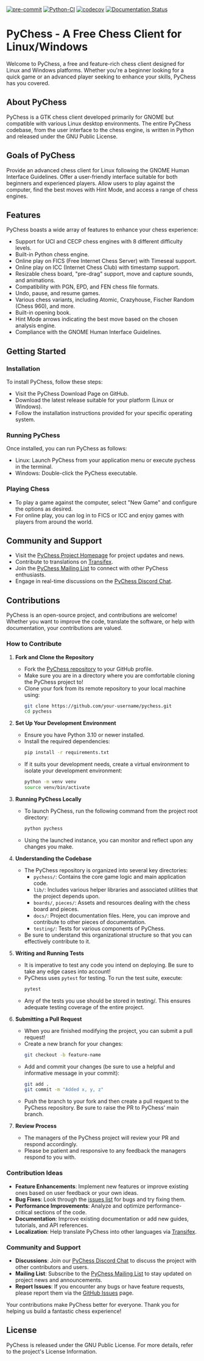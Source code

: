 [![pre-commit](https://img.shields.io/badge/pre--commit-enabled-brightgreen?logo=pre-commit)](https://github.com/pre-commit/pre-commit)
[![Python-CI](https://github.com/pychess/pychess/actions/workflows/run-tests.yml/badge.svg)](https://github.com/pychess/pychess/actions/workflows/run-tests.yml)
[![codecov](https://codecov.io/gh/pychess/pychess/branch/master/graph/badge.svg)](https://codecov.io/gh/pychess/pychess)
[![Documentation Status](https://readthedocs.org/projects/pychess/badge/?version=latest)](http://pychess.readthedocs.org/en/latest/?badge=latest)

# PyChess - A Free Chess Client for Linux/Windows
Welcome to PyChess, a free and feature-rich chess client designed for Linux and Windows platforms. Whether you're a beginner looking for a quick game or an advanced player seeking to enhance your skills, PyChess has you covered.

## About PyChess
PyChess is a GTK chess client developed primarily for GNOME but compatible with various Linux desktop environments. The entire PyChess codebase, from the user interface to the chess engine, is written in Python and released under the GNU Public License.

## Goals of PyChess
Provide an advanced chess client for Linux following the GNOME Human Interface Guidelines.
Offer a user-friendly interface suitable for both beginners and experienced players.
Allow users to play against the computer, find the best moves with Hint Mode, and access a range of chess engines.

## Features
PyChess boasts a wide array of features to enhance your chess experience:

* Support for UCI and CECP chess engines with 8 different difficulty levels.
* Built-in Python chess engine.
* Online play on FICS (Free Internet Chess Server) with Timeseal support.
* Online play on ICC (Internet Chess Club) with timestamp support.
* Resizable chess board, "pre-drag" support, move and capture sounds, and animations.
* Compatibility with PGN, EPD, and FEN chess file formats.
* Undo, pause, and resume games.
* Various chess variants, including Atomic, Crazyhouse, Fischer Random (Chess 960), and more.
* Built-in opening book.
* Hint Mode arrows indicating the best move based on the chosen analysis engine.
* Compliance with the GNOME Human Interface Guidelines.

## Getting Started
### Installation
To install PyChess, follow these steps:

* Visit the PyChess Download Page on GitHub.
* Download the latest release suitable for your platform (Linux or Windows).
* Follow the installation instructions provided for your specific operating system.

### Running PyChess
Once installed, you can run PyChess as follows:

* Linux: Launch PyChess from your application menu or execute pychess in the terminal.
* Windows: Double-click the PyChess executable.

### Playing Chess
* To play a game against the computer, select "New Game" and configure the options as desired.
* For online play, you can log in to FICS or ICC and enjoy games with players from around the world.

## Community and Support
* Visit the [PyChess Project Homepage](https://pychess.github.io/) for project updates and news.
* Contribute to translations on [Transifex](https://www.transifex.com/projects/p/pychess/).
* Join the [PyChess Mailing List](http://groups.google.com/group/pychess-people) to connect with other PyChess enthusiasts.
* Engage in real-time discussions on the [PyChess Discord Chat](https://discord.gg/aPs8RKr). 

## Contributions
PyChess is an open-source project, and contributions are welcome! Whether you want to improve the code, translate the software, or help with documentation, your contributions are valued.

### How to Contribute

1. **Fork and Clone the Repository**
   - Fork the [PyChess repository](https://github.com/pychess/pychess) to your GitHub profile.
   - Make sure you are in a directory where you are comfortable cloning the PyChess project to!
   - Clone your fork from its remote repository to your local machine using:
     ```bash
     git clone https://github.com/your-username/pychess.git
     cd pychess
     ```

2. **Set Up Your Development Environment**
   - Ensure you have Python 3.10 or newer installed.
   - Install the required dependencies:
     ```bash
     pip install -r requirements.txt
     ```
   - If it suits your development needs, create a virtual environment to isolate your development environment:
     ```bash
     python -m venv venv
     source venv/bin/activate
     ```

3. **Running PyChess Locally**
   - To launch PyChess, run the following command from the project root directory:
     ```bash
     python pychess
     ```
   - Using the launched instance, you can monitor and reflect upon any changes you make.

4. **Understanding the Codebase**
   - The PyChess repository is organized into several key directories:
     - `pychess/`: Contains the core game logic and main application code.
     - `lib/`: Includes various helper libraries and associated utilities that the project depends upon.
     - `boards/`, `pieces/`: Assets and resources dealing with the chess board and pieces.
     - `docs/`: Project documentation files. Here, you can improve and contribute to other pieces of documentation.
     - `testing/`: Tests for various components of PyChess.
   - Be sure to understand this organizational structure so that you can effectively contribute to it.

5. **Writing and Running Tests**
   - It is imperative to test any code you intend on deploying. Be sure to take any edge cases into account!
   - PyChess uses `pytest` for testing. To run the test suite, execute:
     ```bash
     pytest
     ```
   - Any of the tests you use should be stored in testing/. This ensures adequate testing coverage of the entire project.

6. **Submitting a Pull Request**
   - When you are finished modifying the project, you can submit a pull request!
   - Create a new branch for your changes:
     ```bash
     git checkout -b feature-name
     ```
   - Add and commit your changes (be sure to use a helpful and informative message in your commit):
     ```bash
     git add .
     git commit -m "Added x, y, z"
     ```
   - Push the branch to your fork and then create a pull request to the PyChess repository. Be sure to raise the PR to PyChess' main branch.

7. **Review Process**
   - The managers of the PyChess project will review your PR and respond accordingly.
   - Please be patient and responsive to any feedback the managers respond to you with.

### Contribution Ideas

- **Feature Enhancements**: Implement new features or improve existing ones based on user feedback or your own ideas.
- **Bug Fixes**: Look through the [issues list](https://github.com/pychess/pychess/issues) for bugs and try fixing them.
- **Performance Improvements**: Analyze and optimize performance-critical sections of the code.
- **Documentation**: Improve existing documentation or add new guides, tutorials, and API references.
- **Localization**: Help translate PyChess into other languages via [Transifex](https://www.transifex.com/pychess/pychess/).

### Community and Support

- **Discussions**: Join our [PyChess Discord Chat](https://discord.gg/pychess) to discuss the project with other contributors and users.
- **Mailing List**: Subscribe to the [PyChess Mailing List](http://pychess.org/mailinglist) to stay updated on project news and announcements.
- **Report Issues**: If you encounter any bugs or have feature requests, please report them via the [GitHub Issues](https://github.com/pychess/pychess/issues) page.

Your contributions make PyChess better for everyone. Thank you for helping us build a fantastic chess experience!

## License
PyChess is released under the GNU Public License. For more details, refer to the project's License Information.
